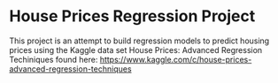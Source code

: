 # House Prices Regression Project

This project is an attempt to build regression models to predict housing prices using the Kaggle data set House Prices: Advanced Regression Techiniques found here: https://www.kaggle.com/c/house-prices-advanced-regression-techniques
